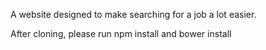 A website designed to make searching for a job a lot easier.

After cloning, please run npm install and bower install

